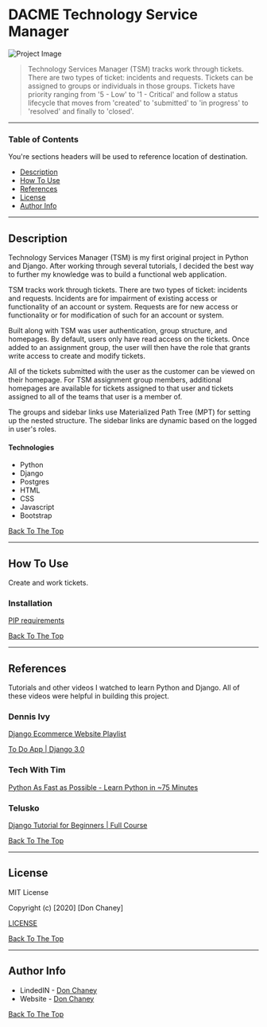 # DACME Technology Service Manager

![Project Image](https://bn1305files.storage.live.com/y4moKmOYScsLgqaAP_3onzaYkb38trWoNBj0AIpD6Ais7WEB7O-9Fa5wpuy6y7CFQqDLSOo0Lkv8AOWsxC6QhIMSh-4Yc8ur4YlzuLLtg8BzGoXhMjjGc4lgwUCjM_c-rbyK1Qwa4J3AVtB6Ya0yqnHm57toS7MrojlPVd_eUv7k8bs8_JhXJH9PdkDdJx2PZGG?width=1114&height=594&cropmode=none)

> Technology Services Manager (TSM) tracks work through tickets.  There are two types of ticket: incidents and requests.  Tickets can be assigned to groups or individuals in those groups.  Tickets have priority ranging from '5 - Low' to '1 - Critical' and follow a status lifecycle that moves from 'created' to 'submitted' to 'in progress' to 'resolved' and finally to 'closed'.

---

### Table of Contents
You're sections headers will be used to reference location of destination.

- [Description](#description)
- [How To Use](#how-to-use)
- [References](#references)
- [License](#license)
- [Author Info](#author-info)

---

## Description

Technology Services Manager (TSM) is my first original project in Python and Django.  After working through several tutorials, I decided the best way to further my knowledge was to build a functional web application.

TSM tracks work through tickets.  There are two types of ticket: incidents and requests.  Incidents are for impairment of existing access or functionality of an account or system.  Requests are for new access or functionality or for modification of such for an account or system.

Built along with TSM was user authentication, group structure, and homepages.  By default, users only have read access on the tickets.  Once added to an assignment group, the user will then have the role that grants write access to create and modify tickets.  

All of the tickets submitted with the user as the customer can be viewed on their homepage.  For TSM assignment group members, additional homepages are available for tickets assigned to that user and tickets assigned to all of the teams that user is a member of.

The groups and sidebar links use Materialized Path Tree (MPT) for setting up the nested structure.  The sidebar links are dynamic based on the logged in user's roles.

#### Technologies

- Python
- Django
- Postgres
- HTML
- CSS
- Javascript
- Bootstrap


[Back To The Top](#dacme-technology-service-manager)

---

## How To Use

Create and work tickets.  

### Installation

[PIP requirements](https://github.com/dac5197/itsm/blob/master/requirements.txt)

[Back To The Top](#dacme-technology-service-manager)

---

## References

Tutorials and other videos I watched to learn Python and Django.  All of these videos were helpful in building this project.

### Dennis Ivy
[Django Ecommerce Website Playlist](https://www.youtube.com/playlist?list=PL-51WBLyFTg0omnamUjL1TCVov7yDTRng)

[To Do App | Django 3.0](https://www.youtube.com/watch?v=4RWFvXDUmjo&t=1s)

### Tech With Tim
[Python As Fast as Possible - Learn Python in ~75 Minutes](https://www.youtube.com/watch?v=VchuKL44s6E)

### Telusko
[Django Tutorial for Beginners | Full Course](https://www.youtube.com/watch?v=OTmQOjsl0eg&t=1183s)

[Back To The Top](#dacme-technology-service-manager)

---

## License

MIT License

Copyright (c) [2020] [Don Chaney]

[LICENSE](https://github.com/dac5197/itsm/blob/master/LISCENSE.md)

[Back To The Top](#dacme-technology-service-manager)

---

## Author Info

- LindedIN - [Don Chaney](https://www.linkedin.com/in/donald-chaney)
- Website - [Don Chaney](#)

[Back To The Top](#dacme-technology-service-manager)


